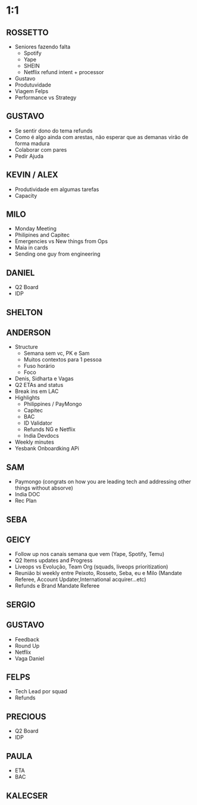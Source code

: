 
# 1:1

## ROSSETTO
- Seniores fazendo falta
  - Spotify
  - Yape
  - SHEIN
  - Netflix refund intent + processor
- Gustavo
- Produtuvidade
- Viagem Felps
- Performance vs Strategy
  
## GUSTAVO
- Se sentir dono do tema refunds
- Como é algo ainda com arestas, não esperar que as demanas virão de forma madura
- Colaborar com pares
- Pedir Ajuda

## KEVIN / ALEX
- Produtividade em algumas tarefas
- Capacity

## MILO
- Monday Meeting
- Philipines and Capitec
- Emergencies vs New things from Ops
- Maia in cards
- Sending one guy from engineering

## DANIEL
- Q2 Board
- IDP
  
## SHELTON

## ANDERSON
- Structure
  - Semana sem vc, PK e Sam
  - Muitos contextos para 1 pessoa
  - Fuso horário
  - Foco
- Denis, Sidharta e Vagas
- Q2 ETAs and status
- Break ins em LAC
- Highlights
  - Philippines / PayMongo
  - Capitec
  - BAC 
  - ID Validator
  - Refunds NG e Netflix
  - India Devdocs
- Weekly minutes
- Yesbank Onboardking APi

## SAM
- Paymongo (congrats on how you are leading tech and addressing other things without absorve)
- India DOC
- Rec Plan

## SEBA

## GEICY
- Follow up nos canais semana que vem (Yape, Spotify, Temu)
- Q2 Items updates and Progress
- Liveops vs Evolução, Team Org (squads, liveops prioritization)
- Reunião bi weekly entre Peixoto, Rosseto, Seba, eu e Milo (Mandate Referee, Account Updater,International acquirer...etc)
- Refunds e Brand Mandate Referee

## SERGIO

## GUSTAVO
- Feedback
- Round Up
- Netflix
- Vaga Daniel
  

## FELPS
- Tech Lead por squad
- Refunds

## PRECIOUS
- Q2 Board
- IDP

## PAULA
- ETA
- BAC

## KALECSER
